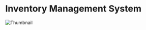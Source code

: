 # Inventory Management System
![Thumbnail](https://github.com/pourroymatt750/Inventory-Management-System/assets/69867050/b997bd65-1c86-4caa-b0ad-97521009ec95)

